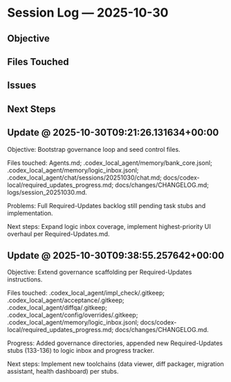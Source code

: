 # Session Log — 2025-10-30

## Objective

## Files Touched

## Issues

## Next Steps

## Update @ 2025-10-30T09:21:26.131634+00:00
Objective: Bootstrap governance loop and seed control files.

Files touched: Agents.md; .codex_local_agent/memory/bank_core.jsonl; .codex_local_agent/memory/logic_inbox.jsonl; .codex_local_agent/chat/sessions/20251030/chat.md; docs/codex-local/required_updates_progress.md; docs/changes/CHANGELOG.md; logs/session_20251030.md.

Problems: Full Required-Updates backlog still pending task stubs and implementation.

Next steps: Expand logic inbox coverage, implement highest-priority UI overhaul per Required-Updates.md.

## Update @ 2025-10-30T09:38:55.257642+00:00
Objective: Extend governance scaffolding per Required-Updates instructions.

Files touched: .codex_local_agent/impl_check/.gitkeep; .codex_local_agent/acceptance/.gitkeep; .codex_local_agent/diffqa/.gitkeep; .codex_local_agent/config/overrides/.gitkeep; .codex_local_agent/memory/logic_inbox.jsonl; docs/codex-local/required_updates_progress.md; docs/changes/CHANGELOG.md.

Progress: Added governance directories, appended new Required-Updates stubs (133-136) to logic inbox and progress tracker.

Next steps: Implement new toolchains (data viewer, diff packager, migration assistant, health dashboard) per stubs.

